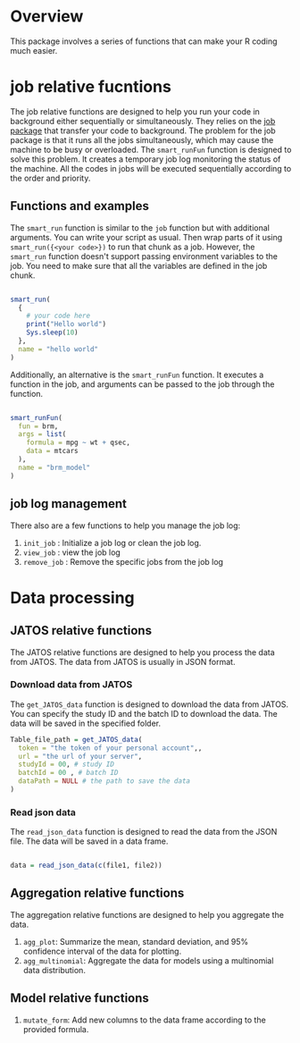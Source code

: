 # Overview
This package involves a series of functions that can make your R coding much easier.

# job relative fucntions

The job relative functions are designed to help you run your code in background either sequentially or simultaneously. They relies on the [job package](https://github.com/lindeloev/job) that transfer your code to background. The problem for the job package is that it runs all the jobs simultaneously, which may cause the machine to be busy or overloaded. The `smart_runFun` function is designed to solve this problem. It creates a temporary job log monitoring the status of the machine. All the codes in jobs will be executed sequentially according to the order and priority.

## Functions and examples

The `smart_run` function is similar to the `job` function but with additional arguments. You can write your script as usual. Then wrap parts of it using `smart_run({<your code>})` to run that chunk as a job. However, the `smart_run` function doesn't support passing environment variables to the job. You need to make sure that all the variables are defined in the job chunk.

``` R

smart_run(
  {
    # your code here
    print("Hello world")
    Sys.sleep(10)
  },
  name = "hello world"
)

```

Additionally, an alternative is the `smart_runFun` function. It executes a function in the job, and arguments can be passed to the job through the function.

``` R

smart_runFun(
  fun = brm,
  args = list(
    formula = mpg ~ wt + qsec,
    data = mtcars
  ),
  name = "brm_model"
)

```

## job log management

There also are a few functions to help you manage the job log:

1. `init_job` : Initialize a job log or clean the job log.
2. `view_job` : view the job log
3. `remove_job` : Remove the specific jobs from the job log

# Data processing

## JATOS relative functions

The JATOS relative functions are designed to help you process the data from JATOS. The data from JATOS is usually in JSON format. 

### Download data from JATOS

The `get_JATOS_data` function is designed to download the data from JATOS. You can specify the study ID and the batch ID to download the data. The data will be saved in the specified folder.

``` R
Table_file_path = get_JATOS_data(
  token = "the token of your personal account",, 
  url = "the url of your server", 
  studyId = 00, # study ID 
  batchId = 00 , # batch ID 
  dataPath = NULL # the path to save the data
)

```

### Read json data

The `read_json_data` function is designed to read the data from the JSON file. The data will be saved in a data frame.

``` R

data = read_json_data(c(file1, file2))

```

## Aggregation relative functions

The aggregation relative functions are designed to help you aggregate the data.

1. `agg_plot`: Summarize the mean, standard deviation, and 95% confidence interval of the data for plotting.
2. `agg_multinomial`: Aggregate the data for models using a multinomial data distribution.


## Model relative functions

1. `mutate_form`: Add new columns to the data frame according to the provided formula.

